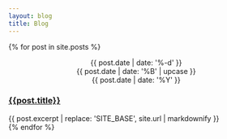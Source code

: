 ```yaml
---
layout: blog
title: Blog
---
```


{% for post in site.posts %}
<article>
  <div class="row vertical-align">
    <div class="col-sm-2" style="text-align: center">
      <div class="date">
        {{ post.date | date: '%-d' }}
        <br>
        {{ post.date | date: '%B' | upcase }}
        <br>
        {{ post.date | date: '%Y' }}
      </div>
    </div>
    <div class="col-sm-10">
      <h3>
        <a href="{{site.baseurl}}{{post.url}}">{{post.title}}</a>
      </h3>
      {{ post.excerpt | replace: 'SITE_BASE', site.url | markdownify }}
    </div>
  </div>
</article>
{% endfor %}